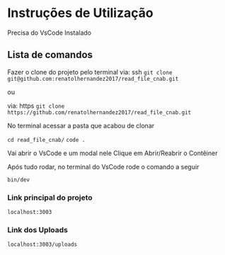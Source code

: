 # Instruções de Utilização
Precisa do VsCode Instalado

## Lista de comandos
Fazer o clone do projeto pelo terminal
via: ssh
```git clone git@github.com:renatolhernandez2017/read_file_cnab.git```

ou

via: https
```git clone https://github.com/renatolhernandez2017/read_file_cnab.git```

No terminal acessar a pasta que acabou de clonar

```cd read_file_cnab/```
```code .```

Vai abrir o VsCode e um modal nele
Clique em Abrir/Reabrir o Contêiner

Após tudo rodar, no terminal do VsCode rode o comando a seguir

```bin/dev```

### Link principal do projeto

```localhost:3003```

### Link dos Uploads

```localhost:3003/uploads```
